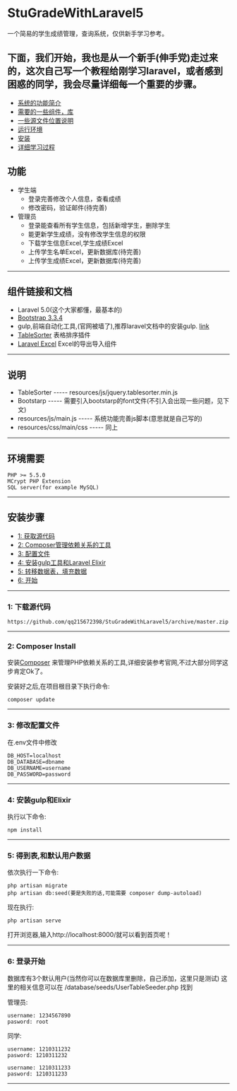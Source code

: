 # StuGradeWithLaravel5

一个简易的学生成绩管理，查询系统，仅供新手学习参考。

## 下面，我们开始，我也是从一个新手(伸手党)走过来的，这次自己写一个教程给刚学习laravel，或者感到困惑的同学，我会尽量详细每一个重要的步骤。
* [系统的功能简介](#feature1)
* [需要的一些组件，库](#feature2)
* [一些源文件位置说明](#feature3)
* [运行环境](#feature4)
* [安装](#feature5)
* [详细学习过程](#feature6)

<a name="feature2"></a>
## 功能
* 学生端
    * 登录完善修改个人信息，查看成绩
    * 修改密码，验证邮件(待完善)
* 管理员
    * 登录能查看所有学生信息，包括新增学生，删除学生
    * 能更新学生成绩，没有修改学生信息的权限
    * 下载学生信息Excel,学生成绩Excel
    * 上传学生名单Excel，更新数据库(待完善)
    * 上传学生成绩Excel，更新数据库(待完善)

-----
<a name="feature2"></a>
## 组件链接和文档
* Laravel 5.0(这个大家都懂，最基本的)
* [Bootstrap 3.3.4](http://v3.bootcss.com/)
* gulp,前端自动化工具,(官网被墙了),推荐laravel文档中的安装gulp. [link](http://www.golaravel.com/laravel/docs/5.0/elixir/)
* [TableSorter](http://tablesorter.com/docs/) 表格排序插件
* [Laravel Excel](http://www.maatwebsite.nl/laravel-excel/docs) Excel的导出导入组件

-----
<a name="feature3"></a>
## 说明
* TableSorter ----- resources/js/jquery.tablesorter.min.js
* Bootstarp   ----- 需要引入bootstarp的font文件(不引入会出现一些问题，见下文)
* resources/js/main.js  ----- 系统功能完善js脚本(意思就是自己写的)
* resources/css/main/css ----- 同上

-----
<a name="feature4"></a>
## 环境需要

    PHP >= 5.5.0
    MCrypt PHP Extension
    SQL server(for example MySQL)

-----
<a name="feature4"></a>
## 安装步骤
* [1: 获取源代码](#step1)
* [2: Composer管理依赖关系的工具](#step2)
* [3: 配置文件](#step3)
* [4: 安装gulp工具和Laravel Elixir](#step4)
* [5: 转移数据表，填充数据](#step5)
* [6: 开始](#step6)

-----
<a name="step1"></a>
### 1: 下载源代码

    https://github.com/qq215672398/StuGradeWithLaravel5/archive/master.zip

-----
<a name="step2"></a>
### 2: Composer Install

安装[Composer](http://getcomposer.org/) 来管理PHP依赖关系的工具,详细安装参考官网,不过大部分同学这步肯定Ok了。

安装好之后,在项目根目录下执行命令:

    composer update

-----
<a name="step3"></a>
### 3: 修改配置文件

在.env文件中修改

    DB_HOST=localhost
    DB_DATABASE=dbname
    DB_USERNAME=username
    DB_PASSWORD=password

-----
<a name="step4"></a>
### 4: 安装gulp和Elixir

执行以下命令:

    npm install

-----
<a name="step5"></a>
### 5: 得到表,和默认用户数据

依次执行一下命令:

    php artisan migrate
    php artisan db:seed(要是失败的话,可能需要 composer dump-autoload)

现在执行:

    php artisan serve

打开浏览器,输入http://localhost:8000/就可以看到首页呢！

-----
<a name="step6"></a>
### 6: 登录开始

数据库有3个默认用户(当然你可以在数据库里删除，自己添加，这里只是测试)
这里的相关信息可以在 /database/seeds/UserTableSeeder.php 找到

管理员:

    username: 1234567890
    pasword: root

同学:

    username: 1210311232
    pasword: 1210311232

    username: 1210311233
    pasword: 1210311233

-----

<a name="feature6"></a>

